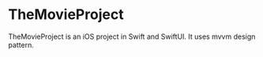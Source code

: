 # TheMovieProject
TheMovieProject is an iOS project in Swift and SwiftUI. It uses mvvm design pattern. 
